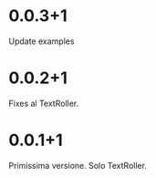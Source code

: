
# 0.0.3+1

Update examples

# 0.0.2+1

Fixes al TextRoller.

# 0.0.1+1

Primissima versione. Solo TextRoller.